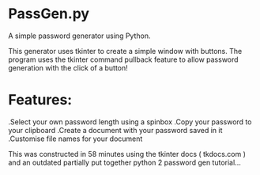 # PassGen.py
A simple password generator using Python. 

This generator uses tkinter to create a simple window with buttons. The program uses the tkinter command pullback feature to allow password generation with the click of a button!

# Features:
  .Select your own password length using a spinbox
  .Copy your password to your clipboard
  .Create a document with your password saved in it
  .Customise file names for your document

This was constructed in 58 minutes using the tkinter docs ( tkdocs.com ) and an outdated partially put together python 2 password gen tutorial...



